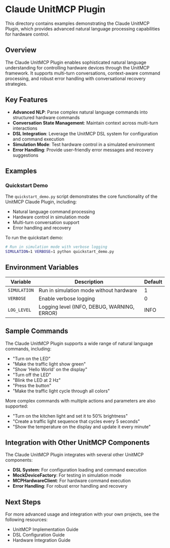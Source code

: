 # Claude UnitMCP Plugin

This directory contains examples demonstrating the Claude UnitMCP Plugin, which provides advanced natural language processing capabilities for hardware control.

## Overview

The Claude UnitMCP Plugin enables sophisticated natural language understanding for controlling hardware devices through the UnitMCP framework. It supports multi-turn conversations, context-aware command processing, and robust error handling with conversational recovery strategies.

## Key Features

- **Advanced NLP**: Parse complex natural language commands into structured hardware commands
- **Conversation State Management**: Maintain context across multi-turn interactions
- **DSL Integration**: Leverage the UnitMCP DSL system for configuration and command execution
- **Simulation Mode**: Test hardware control in a simulated environment
- **Error Handling**: Provide user-friendly error messages and recovery suggestions

## Examples

### Quickstart Demo

The `quickstart_demo.py` script demonstrates the core functionality of the UnitMCP Claude Plugin, including:

- Natural language command processing
- Hardware control in simulation mode
- Multi-turn conversation support
- Error handling and recovery

To run the quickstart demo:

```bash
# Run in simulation mode with verbose logging
SIMULATION=1 VERBOSE=1 python quickstart_demo.py
```

## Environment Variables

| Variable | Description | Default |
|----------|-------------|---------|
| `SIMULATION` | Run in simulation mode without hardware | 1 |
| `VERBOSE` | Enable verbose logging | 0 |
| `LOG_LEVEL` | Logging level (INFO, DEBUG, WARNING, ERROR) | INFO |

## Sample Commands

The Claude UnitMCP Plugin supports a wide range of natural language commands, including:

- "Turn on the LED"
- "Make the traffic light show green"
- "Show 'Hello World' on the display"
- "Turn off the LED"
- "Blink the LED at 2 Hz"
- "Press the button"
- "Make the traffic light cycle through all colors"

More complex commands with multiple actions and parameters are also supported:

- "Turn on the kitchen light and set it to 50% brightness"
- "Create a traffic light sequence that cycles every 5 seconds"
- "Show the temperature on the display and update it every minute"

## Integration with Other UnitMCP Components

The Claude UnitMCP Plugin integrates with several other UnitMCP components:

- **DSL System**: For configuration loading and command execution
- **MockDeviceFactory**: For testing in simulation mode
- **MCPHardwareClient**: For hardware command execution
- **Error Handling**: For robust error handling and recovery

## Next Steps

For more advanced usage and integration with your own projects, see the following resources:

- UnitMCP Implementation Guide
- DSL Configuration Guide
- Hardware Integration Guide
